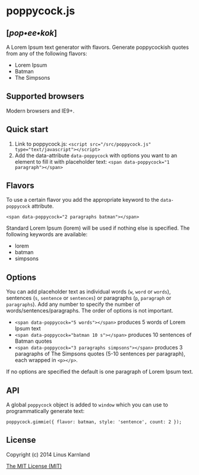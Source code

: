 poppycock.js 
=========================

[*pop•ee•kok*]
--------------


A Lorem Ipsum text generator with flavors. Generate poppycockish quotes from any of the following flavors:

* Lorem Ipsum
* Batman
* The Simpsons

Supported browsers
------------------

Modern browsers and IE9+.

Quick start
-----------

1. Link to poppycock.js: `<script src="/src/poppycock.js" type="text/javascript"></script>`
2. Add the data-attribute `data-poppycock` with options you want to an element to fill it with placeholder text: `<span data-poppycock="1 paragraph"></span>`

Flavors
-------

To use a certain flavor you add the appropriate keyword to the `data-poppycock` attribute. 

`<span data-poppycock="2 paragraphs batman"></span>`

Standard Lorem Ipsum (lorem) will be used if nothing else is specified. The following keywords are available:

* lorem
* batman
* simpsons

Options
-------

You can add placeholder text as individual words (`w`, `word` or `words`), sentences (`s`, `sentence` or `sentences`) or paragraphs (`p`, `paragraph` or `paragraphs`). Add any number to specify the number of words/sentences/paragraphs. The order of options is not important.

* `<span data-poppycock="5 words"></span>` produces 5 words of Lorem Ipsum text
* `<span data-poppycock="batman 10 s"></span>` produces 10 sentences of Batman quotes
* `<span data-poppycock="3 paragraphs simpsons"></span>` produces 3 paragraphs of The Simpsons quotes (5-10 sentences per paragraph), each wrapped in `<p></p>`. 

If no options are specified the default is one paragraph of Lorem Ipsum text.

API
---

A global `poppycock` object is added to `window` which you can use to programmatically generate text:

`poppycock.gimmie({ flavor: batman, style: 'sentence', count: 2 });`

License
-------

Copyright (c) 2014 Linus Karnland

[The MIT License (MIT)](http://opensource.org/licenses/MIT "The MIT License (MIT)")